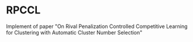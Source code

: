 # RPCCL
Implement of  paper "On Rival Penalization Controlled Competitive Learning for Clustering with Automatic Cluster Number Selection"
